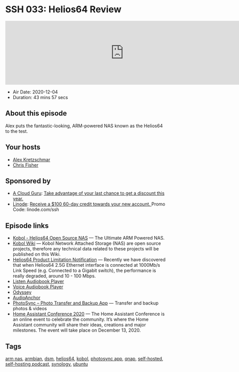 # SSH 033: Helios64 Review

<iframe src="https://player.fireside.fm/v2/dUlrHQih+srpsvxjl?theme=dark" width="740" height="200" frameborder="0" scrolling="no"></iframe>

* Air Date: 2020-12-04
* Duration: 43 mins 57 secs

## About this episode

Alex puts the fantastic-looking, ARM-powered NAS known as the Helios64 to the test.

## Your hosts
* [Alex Kretzschmar](https://selfhosted.show/hosts/alexktz)
* [Chris Fisher](https://selfhosted.show/hosts/chrislas)

## Sponsored by

  * [A Cloud Guru](https://acloudguru.com/pricing/?utm_source=jupiter&utm_medium=cpc&utm_campaign=2020_blackfriday): [Take advantage of your last chance to get a discount this year.](https://acloudguru.com/pricing/?utm_source=jupiter&utm_medium=cpc&utm_campaign=2020_blackfriday)
  * [Linode](https://linode.com/ssh): [Receive a $100 60-day credit towards your new account. ](https://linode.com/ssh) Promo Code: linode.com/ssh



## Episode links

  * [Kobol - Helios64 Open Source NAS](https://kobol.io/# "Kobol - Helios64 Open Source NAS") — The Ultimate ARM Powered NAS.
  * [Kobol Wiki](https://wiki.kobol.io/ "Kobol Wiki") — Kobol Network Attached Storage (NAS) are open source projects, therefore any technical data related to these projects will be published on this Wiki.
  * [Helios64 Product Limitation Notification](https://blog.kobol.io/2020/11/13/helios64-2-5g-ethernet-issue/ "Helios64 Product Limitation Notification") — Recently we have discovered that when Helios64 2.5G Ethernet interface is connected at 1000Mb/s Link Speed (e.g. Connected to a Gigabit switch), the performance is really degraded, around 10 - 100 Mbps.
  * [Listen Audiobook Player](https://play.google.com/store/apps/details?id=com.acmeandroid.listen "Listen Audiobook Player")
  * [Voice Audiobook Player](https://play.google.com/store/apps/details?id=de.ph1b.audiobook&hl=en_US "Voice Audiobook Player")
  * [Odyssey](https://f-droid.org/en/packages/org.gateshipone.odyssey/ "Odyssey")
  * [AudioAnchor](https://f-droid.org/en/packages/com.prangesoftwaresolutions.audioanchor/ "AudioAnchor")
  * [PhotoSync – Photo Transfer and Backup App](https://www.photosync-app.com/home.html "PhotoSync – Photo Transfer and Backup App") — Transfer and backup photos & videos
  * [Home Assistant Conference 2020](https://www.home-assistant.io/conference "Home Assistant Conference 2020") — The Home Assistant Conference is an online event to celebrate the community. It’s where the Home Assistant community will share their ideas, creations and major milestones. The event will take place on December 13, 2020.



## Tags

[arm nas](https://selfhosted.show/tags/arm%20nas), [armbian](https://selfhosted.show/tags/armbian), [dsm](https://selfhosted.show/tags/dsm), [helios64](https://selfhosted.show/tags/helios64), [kobol](https://selfhosted.show/tags/kobol), [photosync app](https://selfhosted.show/tags/photosync%20app), [qnap](https://selfhosted.show/tags/qnap), [self-hosted](https://selfhosted.show/tags/self-hosted), [self-hosting podcast](https://selfhosted.show/tags/self-hosting%20podcast), [synology](https://selfhosted.show/tags/synology), [ubuntu](https://selfhosted.show/tags/ubuntu)